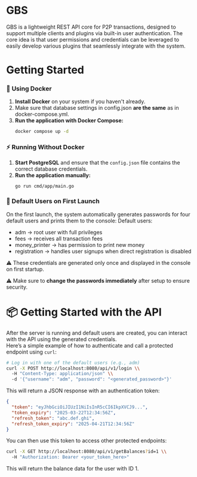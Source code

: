 # GBS
GBS is a lightweight REST API core for P2P transactions, designed to support multiple clients and plugins via built-in user authentication.
The core idea is that user permissions and credentials can be leveraged to easily develop various plugins that seamlessly integrate with the system.


# Getting Started

### 🚀 **Using Docker**
1. **Install Docker** on your system if you haven't already.  
2. Make sure that database settings in config.json **are the same** as in docker-compose.yml.
3. **Run the application with Docker Compose:**  
   ```sh
   docker compose up -d
   ```

### ⚡ **Running Without Docker**
1. **Start PostgreSQL** and ensure that the `config.json` file contains the correct database credentials.  
2. **Run the application manually:**  
   ```sh
   go run cmd/app/main.go
   ```

### 👥 Default Users on First Launch
On the first launch, the system automatically generates passwords for four default users and prints them to the console:
Default users:
- adm            → root user with full privileges  
- fees           → receives all transaction fees  
- money_printer  → has permission to print new money  
- registration   → handles user signups when direct registration is disabled

⚠️ These credentials are generated only once and displayed in the console on first startup.

⚠️ Make sure to **change the passwords immediately** after setup to ensure security.

# 📦 **Getting Started with the API**

After the server is running and default users are created, you can interact with the API using the generated credentials.  
Here’s a simple example of how to authenticate and call a protected endpoint using `curl`:

```sh
# Log in with one of the default users (e.g., adm)
curl -X POST http://localhost:8080/api/v1/login \\
  -H "Content-Type: application/json" \\
  -d '{"username": "adm", "password": "<generated_password>"}'
```

This will return a JSON response with an authentication token:

```json
{
  "token": "eyJhbGciOiJIUzI1NiIsInR5cCI6IkpXVCJ9...",
  "token_expiry": "2025-03-22T12:34:56Z",
  "refresh_token": "abc.def.ghi",
  "refresh_token_expiry": "2025-04-21T12:34:56Z"
}
```

You can then use this token to access other protected endpoints:

```sh
curl -X GET http://localhost:8080/api/v1/getBalances?id=1 \\
  -H "Authorization: Bearer <your_token_here>"
```

This will return the balance data for the user with ID 1.

